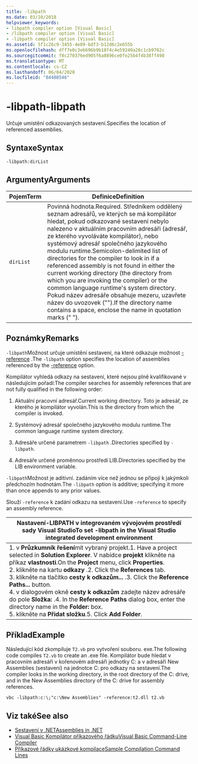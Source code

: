 ```yaml
---
title: -libpath
ms.date: 03/10/2018
helpviewer_keywords:
- libpath compiler option [Visual Basic]
- /libpath compiler option [Visual Basic]
- -libpath compiler option [Visual Basic]
ms.assetid: 5f1c26c9-3455-4e89-bdf3-b12d6c2e655b
ms.openlocfilehash: dff7e0c3eb696b9b18f4c4e59240a26c1cb9782c
ms.sourcegitcommit: f8c270376ed905f6a8896ce0fe25b4f4b38ff498
ms.translationtype: MT
ms.contentlocale: cs-CZ
ms.lasthandoff: 06/04/2020
ms.locfileid: "84408546"
---
```

# <a name="-libpath"></a><span data-ttu-id="52189-102">-libpath</span><span class="sxs-lookup"><span data-stu-id="52189-102">-libpath</span></span>
<span data-ttu-id="52189-103">Určuje umístění odkazovaných sestavení.</span><span class="sxs-lookup"><span data-stu-id="52189-103">Specifies the location of referenced assemblies.</span></span>  
  
## <a name="syntax"></a><span data-ttu-id="52189-104">Syntaxe</span><span class="sxs-lookup"><span data-stu-id="52189-104">Syntax</span></span>  
  
```console  
-libpath:dirList  
```  
  
## <a name="arguments"></a><span data-ttu-id="52189-105">Argumenty</span><span class="sxs-lookup"><span data-stu-id="52189-105">Arguments</span></span>  
  
|<span data-ttu-id="52189-106">Pojem</span><span class="sxs-lookup"><span data-stu-id="52189-106">Term</span></span>|<span data-ttu-id="52189-107">Definice</span><span class="sxs-lookup"><span data-stu-id="52189-107">Definition</span></span>|  
|---|---|  
|`dirList`|<span data-ttu-id="52189-108">Povinná hodnota.</span><span class="sxs-lookup"><span data-stu-id="52189-108">Required.</span></span> <span data-ttu-id="52189-109">Středníkem oddělený seznam adresářů, ve kterých se má kompilátor hledat, pokud odkazované sestavení nebylo nalezeno v aktuálním pracovním adresáři (adresář, ze kterého vyvoláváte kompilátor), nebo systémový adresář společného jazykového modulu runtime.</span><span class="sxs-lookup"><span data-stu-id="52189-109">Semicolon-delimited list of directories for the compiler to look in if a referenced assembly is not found in either the current working directory (the directory from which you are invoking the compiler) or the common language runtime's system directory.</span></span> <span data-ttu-id="52189-110">Pokud název adresáře obsahuje mezeru, uzavřete název do uvozovek ("").</span><span class="sxs-lookup"><span data-stu-id="52189-110">If the directory name contains a space, enclose the name in quotation marks (" ").</span></span>|  
  
## <a name="remarks"></a><span data-ttu-id="52189-111">Poznámky</span><span class="sxs-lookup"><span data-stu-id="52189-111">Remarks</span></span>  
 <span data-ttu-id="52189-112">`-libpath`Možnost určuje umístění sestavení, na které odkazuje možnost [-reference](reference.md) .</span><span class="sxs-lookup"><span data-stu-id="52189-112">The `-libpath` option specifies the location of assemblies referenced by the [-reference](reference.md) option.</span></span>  
  
 <span data-ttu-id="52189-113">Kompilátor vyhledá odkazy na sestavení, které nejsou plně kvalifikované v následujícím pořadí:</span><span class="sxs-lookup"><span data-stu-id="52189-113">The compiler searches for assembly references that are not fully qualified in the following order:</span></span>  
  
1. <span data-ttu-id="52189-114">Aktuální pracovní adresář.</span><span class="sxs-lookup"><span data-stu-id="52189-114">Current working directory.</span></span> <span data-ttu-id="52189-115">Toto je adresář, ze kterého je kompilátor vyvolán.</span><span class="sxs-lookup"><span data-stu-id="52189-115">This is the directory from which the compiler is invoked.</span></span>  
  
2. <span data-ttu-id="52189-116">Systémový adresář společného jazykového modulu runtime.</span><span class="sxs-lookup"><span data-stu-id="52189-116">The common language runtime system directory.</span></span>  
  
3. <span data-ttu-id="52189-117">Adresáře určené parametrem `-libpath` .</span><span class="sxs-lookup"><span data-stu-id="52189-117">Directories specified by `-libpath`.</span></span>  
  
4. <span data-ttu-id="52189-118">Adresáře určené proměnnou prostředí LIB.</span><span class="sxs-lookup"><span data-stu-id="52189-118">Directories specified by the LIB environment variable.</span></span>  
  
 <span data-ttu-id="52189-119">`-libpath`Možnost je aditivní. zadáním více než jednou se připojí k jakýmkoli předchozím hodnotám.</span><span class="sxs-lookup"><span data-stu-id="52189-119">The `-libpath` option is additive; specifying it more than once appends to any prior values.</span></span>  
  
 <span data-ttu-id="52189-120">Slouží `-reference` k zadání odkazu na sestavení.</span><span class="sxs-lookup"><span data-stu-id="52189-120">Use `-reference` to specify an assembly reference.</span></span>  
  
|<span data-ttu-id="52189-121">Nastavení-LIBPATH v integrovaném vývojovém prostředí sady Visual Studio</span><span class="sxs-lookup"><span data-stu-id="52189-121">To set -libpath in the Visual Studio integrated development environment</span></span>|  
|---|  
|<span data-ttu-id="52189-122">1. v **Průzkumník řešení**mít vybraný projekt.</span><span class="sxs-lookup"><span data-stu-id="52189-122">1.  Have a project selected in **Solution Explorer**.</span></span> <span data-ttu-id="52189-123">V nabídce **projekt** klikněte na příkaz **vlastnosti**.</span><span class="sxs-lookup"><span data-stu-id="52189-123">On the **Project** menu, click **Properties**.</span></span> <br /><span data-ttu-id="52189-124">2. klikněte na kartu **odkazy** .</span><span class="sxs-lookup"><span data-stu-id="52189-124">2.  Click the **References** tab.</span></span><br /><span data-ttu-id="52189-125">3. klikněte na tlačítko **cesty k odkazům...** .</span><span class="sxs-lookup"><span data-stu-id="52189-125">3.  Click the **Reference Paths...** button.</span></span><br /><span data-ttu-id="52189-126">4. v dialogovém okně **cesty k odkazům** zadejte název adresáře do pole **Složka:** .</span><span class="sxs-lookup"><span data-stu-id="52189-126">4.  In the **Reference Paths** dialog box, enter the directory name in the **Folder:** box.</span></span><br /><span data-ttu-id="52189-127">5. klikněte na **Přidat složku**.</span><span class="sxs-lookup"><span data-stu-id="52189-127">5.  Click **Add Folder**.</span></span>|  
  
## <a name="example"></a><span data-ttu-id="52189-128">Příklad</span><span class="sxs-lookup"><span data-stu-id="52189-128">Example</span></span>  
 <span data-ttu-id="52189-129">Následující kód zkompiluje `T2.vb` pro vytvoření souboru. exe.</span><span class="sxs-lookup"><span data-stu-id="52189-129">The following code compiles `T2.vb` to create an .exe file.</span></span> <span data-ttu-id="52189-130">Kompilátor bude hledat v pracovním adresáři v kořenovém adresáři jednotky C: a v adresáři New Assemblies (sestavení) na jednotce C: pro odkazy na sestavení.</span><span class="sxs-lookup"><span data-stu-id="52189-130">The compiler looks in the working directory, in the root directory of the C: drive, and in the New Assemblies directory of the C: drive for assembly references.</span></span>  
  
```console  
vbc -libpath:c:\;"c:\New Assemblies" -reference:t2.dll t2.vb  
```  
  
## <a name="see-also"></a><span data-ttu-id="52189-131">Viz také</span><span class="sxs-lookup"><span data-stu-id="52189-131">See also</span></span>

- [<span data-ttu-id="52189-132">Sestavení v .NET</span><span class="sxs-lookup"><span data-stu-id="52189-132">Assemblies in .NET</span></span>](../../../standard/assembly/index.md)
- [<span data-ttu-id="52189-133">Visual Basic Kompilátor příkazového řádku</span><span class="sxs-lookup"><span data-stu-id="52189-133">Visual Basic Command-Line Compiler</span></span>](index.md)
- [<span data-ttu-id="52189-134">Příkazové řádky ukázkové kompilace</span><span class="sxs-lookup"><span data-stu-id="52189-134">Sample Compilation Command Lines</span></span>](sample-compilation-command-lines.md)
